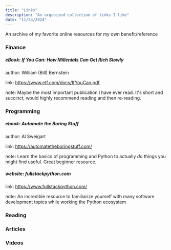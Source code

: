 ```yaml
---
title: "Links"
description: "An organized collection of links I like"
date: "11/24/2024"
---
```

An archive of my favorite online resources for my own benefit/reference

### Finance

##### eBook: If You Can: How Millenials Can Get Rich Slowly
author: William (Bill) Bernstein

link: https://www.etf.com/docs/IfYouCan.pdf

note: Maybe the most important publication I have ever read. It's short and succinct, would highly recommend reading and then re-reading.

### Programming

##### ebook: Automate the Boring Stuff
author: Al Sweigart

link: https://automatetheboringstuff.com/

note: Learn the basics of programming and Python to actually <i>do</i> things you might find useful. Great beginner resource.

##### website: fullstackpython.com
link: https://www.fullstackpython.com/

note: An incredible resource to familiarize yourself with many software development topics while working the Python ecosystem

### Reading

### Articles

### Videos